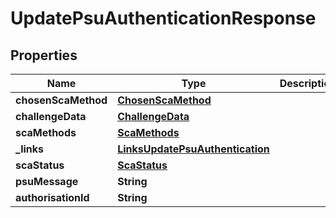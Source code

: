 # UpdatePsuAuthenticationResponse

## Properties
Name | Type | Description | Notes
------------ | ------------- | ------------- | -------------
**chosenScaMethod** | [**ChosenScaMethod**](ChosenScaMethod.md) |  |  [optional]
**challengeData** | [**ChallengeData**](ChallengeData.md) |  |  [optional]
**scaMethods** | [**ScaMethods**](ScaMethods.md) |  |  [optional]
**_links** | [**LinksUpdatePsuAuthentication**](LinksUpdatePsuAuthentication.md) |  |  [optional]
**scaStatus** | [**ScaStatus**](ScaStatus.md) |  | 
**psuMessage** | **String** |  |  [optional]
**authorisationId** | **String** |  |  [optional]
